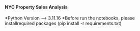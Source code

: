 #### NYC Property Sales Analysis

*Python Version --> 3.11.16
*Before run the notebooks, please installrequired packages (pip install -r requirements.txt)
